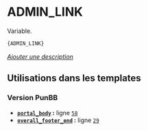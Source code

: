 # ADMIN_LINK


Variable.

```html
{ADMIN_LINK}
```

[*Ajouter une description*](https://fa-tvars.appspot.com/var/ADMIN_LINK)

## Utilisations dans les templates

### Version PunBB
* __[`portal_body`](../tpl/var/punbb/portal_body.md#readme) :__ ligne [`58`](../tpl/src/punbb/portal_body.tpl#L58)
* __[`overall_footer_end`](../tpl/var/punbb/overall_footer_end.md#readme) :__ ligne [`29`](../tpl/src/punbb/overall_footer_end.tpl#L29)